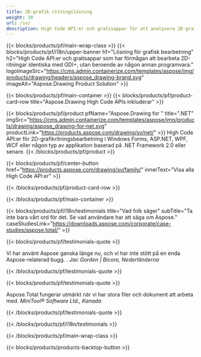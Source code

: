 ```yaml
---
title: 2D-grafik ritningslösning 
weight: 30
url: /sv/
description: High Code API:er och gratisappar för att analysera 2D-grafikteckningar. Möjlighet att rita linjer, kurvor och figurer samt konvertera bilder till olika format.
---
```


{{< blocks/products/pf/main-wrap-class >}}
{{< blocks/products/pf/i18n/upper-banner h1="Lösning för grafisk bearbetning" h2="High Code API:er och gratisappar som har förmågan att bearbeta 2D-ritningar identiska med GDI+, utan beroende av någon annan programvara." logoImageSrc="https://cms.admin.containerize.com/templates/aspose/img/products/drawing/headers/aspose_drawing-brand.svg" imageAlt="Aspose.Drawing Product Solution" >}}

{{< blocks/products/pf/main-container >}}
{{< blocks/products/pf/product-card-row title="Aspose.Drawing High Code APIs inkluderar" >}}

{{< blocks/products/pf/product pfName="Aspose.Drawing for " title=".NET" imgSrc="https://cms.admin.containerize.com/templates/aspose/img/products/drawing/aspose_drawing-for-net.svg" productLink="https://products.aspose.com/drawing/sv/net/" >}}
High Code API:er för 2D-grafikritningsbearbetning i Windows Forms, ASP.NET, WPF, WCF eller någon typ av applikation baserad på .NET Framework 2.0 eller senare.
{{< /blocks/products/pf/product >}}

{{< blocks/products/pf/center-button href="https://products.aspose.com/drawing/sv/family/" innerText="Visa alla High Code API:er" >}}

{{< /blocks/products/pf/product-card-row >}}

{{< /blocks/products/pf/main-container >}}

{{< blocks/products/pf/i18n/testimonials title="Vad folk säger" subTitle="Ta inte bara vårt ord för det. Se vad användare har att säga om Aspose." caseStudiesLink="https://downloads.aspose.com/corporate/case-studies/aspose.total/" >}}

{{< blocks/products/pf/testimonials-quote >}}
<p class="first">
 Vi har använt Aspose ganska länge nu, och vi har inte stött på en enda Aspose-relaterad bugg. .
 <em>
  Jac Gorden | Bicore, Nederländerna
 </em>
</p>

{{< /blocks/products/pf/testimonials-quote >}}

{{< blocks/products/pf/testimonials-quote >}}
<p class="second">
 Aspose.Total fungerar utmärkt när vi har stora filer och dokument att arbeta med.
 <em>
  MiniTool® Software Ltd., Kanada
 </em>
</p>

{{< /blocks/products/pf/testimonials-quote >}}

{{< /blocks/products/pf/i18n/testimonials >}}

{{< /blocks/products/pf/main-wrap-class >}}

{{< blocks/products/products-backtop-button >}}